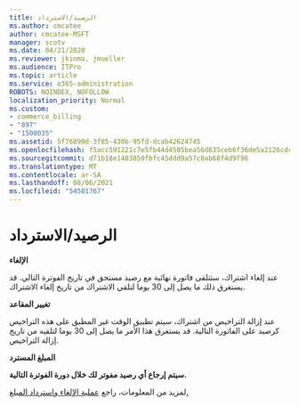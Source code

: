 ```yaml
---
title: الرصيد/الاسترداد
ms.author: cmcatee
author: cmcatee-MSFT
manager: scotv
ms.date: 04/21/2020
ms.reviewer: jkinma, jmueller
ms.audience: ITPro
ms.topic: article
ms.service: o365-administration
ROBOTS: NOINDEX, NOFOLLOW
localization_priority: Normal
ms.custom:
- commerce_billing
- "897"
- "1500035"
ms.assetid: 5f76890d-3f85-430b-95fd-dcab42624745
ms.openlocfilehash: f5acc591221c7e5fb44d4505bea56d635ceb6f36de5a2126cdcf40f815168a1e
ms.sourcegitcommit: d71b18e1403859fbfc45ddd9a57c8ab68f4d9f96
ms.translationtype: MT
ms.contentlocale: ar-SA
ms.lasthandoff: 08/06/2021
ms.locfileid: "54501767"
---
```

# <a name="creditrefund"></a>الرصيد/الاسترداد

**الإلغاء**
  
عند إلغاء اشتراك، ستتلقى فاتورة نهائية مع رصيد مستحق في تاريخ الفوترة التالي. قد يستغرق ذلك ما يصل إلى 30 يوما لتلقي الاشتراك من تاريخ إلغاء الاشتراك.
  
**تغيير المقاعد**
  
عند إزالة التراخيص من اشتراك، سيتم تطبيق الوقت غير المطبق على هذه التراخيص كرصيد على الفاتورة التالية. قد يستغرق هذا الأمر ما يصل إلى 30 يوما لتلقيه من تاريخ إزالة التراخيص.

**المبلغ المسترد**

**سيتم إرجاع أي رصيد مفوتر لك خلال دورة الفوترة التالية.**

لمزيد من المعلومات، راجع [عملية الإلغاء واسترداد المبلغ.](/microsoft-365/commerce/subscriptions/cancel-your-subscription) 
